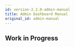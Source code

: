 ```yaml
---
id: version-2.2.0-admin-manual
title: Admin Dashboard Manual
original_id: admin-manual
---
```


## Work in Progress